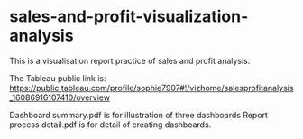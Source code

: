 # sales-and-profit-visualization-analysis

This is a visualisation report practice of sales and profit analysis.

The Tableau public link is: <br>
https://public.tableau.com/profile/sophie7907#!/vizhome/salesprofitanalysis_16086916107410/overview

Dashboard summary.pdf is for illustration of three dashboards
Report process detail.pdf is for detail of creating dashboards.

